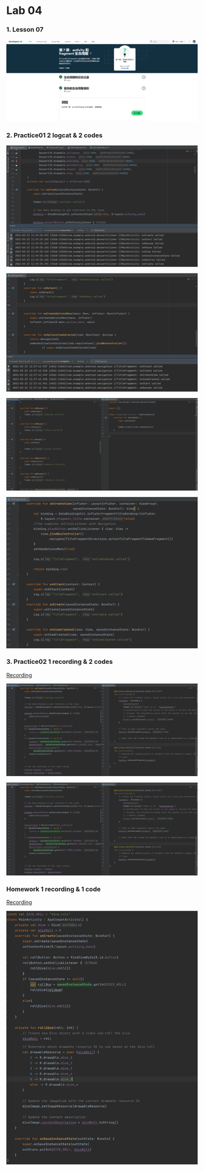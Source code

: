 # Lab 04

### 1. Lesson 07

![](https://github.com/Shyggo/Android_Development/blob/main/Lab04/Overview.png)

### 2. Practice01 2 logcat & 2 codes

![](https://github.com/Shyggo/Android_Development/blob/main/Lab04/dessertClicker_logcat.png)

![](https://github.com/Shyggo/Android_Development/blob/main/Lab04/travia_logcat.png)

![](https://github.com/Shyggo/Android_Development/blob/main/Lab04/dessertClicker_code.png)

![](https://github.com/Shyggo/Android_Development/blob/main/Lab04/travia_code.png)

### 3. Practice02 1 recording & 2 codes

[Recording](https://github.com/Shyggo/Android_Development/blob/main/Lab04/dessert_rotate.mp4)

![](https://github.com/Shyggo/Android_Development/blob/main/Lab04/dessertClicker_code_01.png)

![](https://github.com/Shyggo/Android_Development/blob/main/Lab04/dessertClicker_code_01.png)

### Homework 1 recording & 1 code

[Recording](https://github.com/Shyggo/Android_Development/blob/main/Lab04/dice_roller.mp4)

![](https://github.com/Shyggo/Android_Development/blob/main/Lab04/rollDice_code.png)